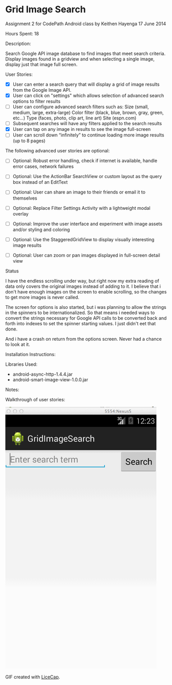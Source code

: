 # Grid Image Search

Assignment 2 for CodePath Android class
by Keithen Hayenga
17 June 2014

Hours Spent: 18


Description:

Search Google API image database to find images that meet search criteria. Display
images found in a gridview and when selecting a single image, display just that image full screen.


User Stories:

 * [x] User can enter a search query that will display a grid of image results from the Google Image API.
 * [x] User can click on "settings" which allows selection of advanced search options to filter results
 * [ ] User can configure advanced search filters such as:
        Size (small, medium, large, extra-large)
        Color filter (black, blue, brown, gray, green, etc...)
        Type (faces, photo, clip art, line art)
        Site (espn.com)
 * [ ] Subsequent searches will have any filters applied to the search results
 * [x] User can tap on any image in results to see the image full-screen
 * [ ] User can scroll down “infinitely” to continue loading more image results (up to 8 pages)

The following advanced user stories are optional:

 * [ ] Optional: Robust error handling, check if internet is available, handle error cases, network failures
 * [ ] Optional: Use the ActionBar SearchView or custom layout as the query box instead of an EditText
 * [ ] Optional: User can share an image to their friends or email it to themselves
 * [ ] Optional: Replace Filter Settings Activity with a lightweight modal overlay
 * [ ] Optional: Improve the user interface and experiment with image assets and/or styling and coloring
 * [ ] Optional: Use the StaggeredGridView to display visually interesting image results
 * [ ] Optional: User can zoom or pan images displayed in full-screen detail view


Status

I have the endless scrolling under way, but right now my extra reading of data only covers the original images instead of adding to it. I believe that i don't have enough images on the screen to enable scrolling, so the changes to get more images is never called.

The screen for options is also started, but i was planning to allow the strings in the spinners to be internationalized. So that means i needed ways to convert the strings necessary for Google API calls to be converted back and forth into indexes to set the spinner starting values. I just didn't eet that done. 

And i have a crash on return from the options screen. Never had a chance to look at it.



Installation Instructions:
 

Libraries Used:

 * android-async-http-1.4.4.jar
 * android-smart-image-view-1.0.0.jar


Notes:

Walkthrough of user stories:

![Video Walkthrough](ImageSearch.gif)

GIF created with [LiceCap](http://www.cockos.com/licecap/).
